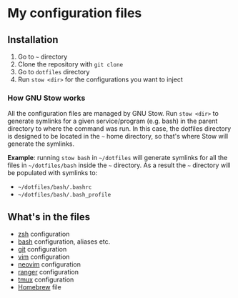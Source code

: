 # My configuration files

## Installation

1. Go to `~` directory
2. Clone the repository with `git clone`
3. Go to `dotfiles` directory
4. Run `stow <dir>` for the configurations you want to inject

### How GNU Stow works
All the configuration files are managed by GNU Stow. Run `stow <dir>` to
generate symlinks for a given service/program (e.g. bash) in the parent
directory to where the command was run. In this case, the dotfiles
directory is designed to be located in the `~` home directory, so that's
where Stow will generate the symlinks.

**Example**: running `stow bash` in `~/dotfiles` will generate symlinks for
all the files in `~/dotfiles/bash` inside the `~` directory.
As a result the `~` directory will be populated with symlinks to:
 - `~/dotfiles/bash/.bashrc`
 - `~/dotfiles/bash/.bash_profile`

## What's in the files
- [zsh](https://www.zsh.org) configuration
- [bash](https://www.gnu.org/software/bash/) configuration, aliases etc.
- [git](https://git-scm.com) configuration
- [vim](https://www.vim.org) configuration
- [neovim](https://neovim.io) configuration
- [ranger](https://ranger.github.io) configuration
- [tmux](https://github.com/tmux/tmux/wiki) configuration
- [Homebrew](https://brew.sh) file
